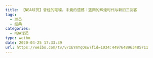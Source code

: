 ```yaml
---
title: 【NBA球员】曾经的璀璨，未竟的遗憾：篮网的辉煌时代与新旧三剑客
tags:
  - 球员
  - 经典
categories:
  - NBA球员
type: weibo
date: 2020-04-25 17:33:39
url: https://weibo.com/tv/v/IEYmYqOsw?fid=1034:4497648963485711
---
```


<!-- more -->